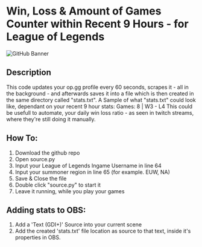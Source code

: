 # Win, Loss & Amount of Games Counter within Recent 9 Hours - for League of Legends
![GitHub Banner](https://i.imgur.com/B3mCK4N.png)
## Description
This code updates your op.gg profile every 60 seconds, scrapes it - all in the background - and afterwards saves it into a file which is then created in the same directory called "stats.txt".
A Sample of what "stats.txt" could look like, dependant on your recent 9 hour stats:    Games: 8 | W3 - L4
This could be usefull to automate, your daily win loss ratio - as seen in twitch streams, where they're still doing it manually.

## How To:
1. Download the github repo
2. Open source.py
3. Input your League of Legends Ingame Username in line 64
4. Input your summoner region in line 65 (for example. EUW, NA)
5. Save & Close the file
6. Double click "source.py" to start it
7. Leave it running, while you play your games

## Adding stats to OBS:
1. Add a 'Text (GDI+)' Source into your current scene
2. Add the created 'stats.txt' file location as source to that text, inside it's properties in OBS.
